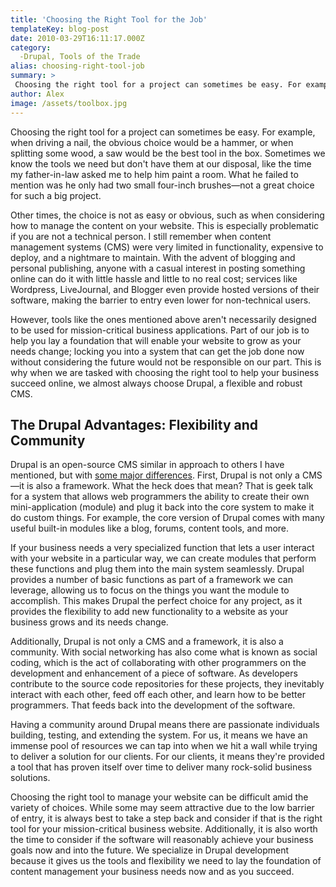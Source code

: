 ```yaml
---
title: 'Choosing the Right Tool for the Job'
templateKey: blog-post
date: 2010-03-29T16:11:17.000Z
category: 
  -Drupal, Tools of the Trade
alias: choosing-right-tool-job
summary: > 
 Choosing the right tool for a project can sometimes be easy. For example, when driving a nail, the obvious choice would be a hammer, or when splitting some wood, a saw would be the best tool in the box. Sometimes we know the tools we need but don't have them at our disposal, like the time my father-in-law asked me to help him paint a room. What he failed to mention was he only had two small four-inch brushes—not a great choice for such a big project.
author: Alex
image: /assets/toolbox.jpg
---
```


Choosing the right tool for a project can sometimes be easy. For example, when driving a nail, the obvious choice would be a hammer, or when splitting some wood, a saw would be the best tool in the box. Sometimes we know the tools we need but don't have them at our disposal, like the time my father-in-law asked me to help him paint a room. What he failed to mention was he only had two small four-inch brushes—not a great choice for such a big project.

Other times, the choice is not as easy or obvious, such as when considering how to manage the content on your website. This is especially problematic if you are not a technical person. I still remember when content management systems (CMS) were very limited in functionality, expensive to deploy, and a nightmare to maintain. With the advent of blogging and personal publishing, anyone with a casual interest in posting something online can do it with little hassle and little to no real cost; services like Wordpress, LiveJournal, and Blogger even provide hosted versions of their software, making the barrier to entry even lower for non-technical users.

However, tools like the ones mentioned above aren't necessarily designed to be used for mission-critical business applications. Part of our job is to help you lay a foundation that will enable your website to grow as your needs change; locking you into a system that can get the job done now without considering the future would not be responsible on our part. This is why when we are tasked with choosing the right tool to help your business succeed online, we almost always choose Drupal, a flexible and robust CMS.

The Drupal Advantages: Flexibility and Community
------------------------------------------------

Drupal is an open-source CMS similar in approach to others I have mentioned, but with [some major differences](/2009/01/22/drupal-selling-points). First, Drupal is not only a CMS—it is also a framework. What the heck does that mean? That is geek talk for a system that allows web programmers the ability to create their own mini-application (module) and plug it back into the core system to make it do custom things. For example, the core version of Drupal comes with many useful built-in modules like a blog, forums, content tools, and more.

If your business needs a very specialized function that lets a user interact with your website in a particular way, we can create modules that perform these functions and plug them into the main system seamlessly. Drupal provides a number of basic functions as part of a framework we can leverage, allowing us to focus on the things you want the module to accomplish. This makes Drupal the perfect choice for any project, as it provides the flexibility to add new functionality to a website as your business grows and its needs change.

Additionally, Drupal is not only a CMS and a framework, it is also a community. With social networking has also come what is known as social coding, which is the act of collaborating with other programmers on the development and enhancement of a piece of software. As developers contribute to the source code repositories for these projects, they inevitably interact with each other, feed off each other, and learn how to be better programmers. That feeds back into the development of the software.

Having a community around Drupal means there are passionate individuals building, testing, and extending the system. For us, it means we have an immense pool of resources we can tap into when we hit a wall while trying to deliver a solution for our clients. For our clients, it means they're provided a tool that has proven itself over time to deliver many rock-solid business solutions.

Choosing the right tool to manage your website can be difficult amid the variety of choices. While some may seem attractive due to the low barrier of entry, it is always best to take a step back and consider if that is the right tool for your mission-critical business website. Additionally, it is also worth the time to consider if the software will reasonably achieve your business goals now and into the future. We specialize in Drupal development because it gives us the tools and flexibility we need to lay the foundation of content management your business needs now and as you succeed.